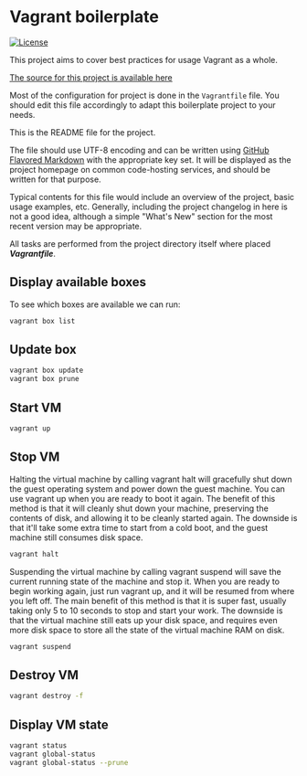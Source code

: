 # Vagrant boilerplate

[![License](https://img.shields.io/github/license/akman/vagrant-boilerplate.svg)](https://github.com/akman/vagrant-boilerplate/blob/master/LICENSE)

This project aims to cover best practices for usage Vagrant as a whole.

[The source for this project is available here][src]

Most of the configuration for project is done in the `Vagrantfile` file.
You should edit this file accordingly to adapt this boilerplate project
to your needs.

This is the README file for the project.

The file should use UTF-8 encoding and can be written using
[GitHub Flavored Markdown][md] with the appropriate key set.
It will be displayed as the project
homepage on common code-hosting services, and should be written for that
purpose.

Typical contents for this file would include an overview of the project, basic
usage examples, etc. Generally, including the project changelog in here is not a
good idea, although a simple "What's New" section for the most recent version
may be appropriate.

All tasks are performed from the project directory itself where placed
***Vagrantfile***.

## Display available boxes

To see which boxes are available we can run:

```bash
vagrant box list
```

## Update box

```bash
vagrant box update
vagrant box prune
```

## Start VM

```bash
vagrant up
```

## Stop VM

Halting the virtual machine by calling vagrant halt will gracefully shut down
the guest operating system and power down the guest machine.
You can use vagrant up when you are ready to boot it again.
The benefit of this method is that it will cleanly shut down your machine,
preserving the contents of disk, and allowing it to be cleanly started again.
The downside is that it'll take some extra time to start from a cold boot,
and the guest machine still consumes disk space.

```bash
vagrant halt
```

Suspending the virtual machine by calling vagrant suspend will save the current
running state of the machine and stop it. When you are ready to begin working
again, just run vagrant up, and it will be resumed from where you left off.
The main benefit of this method is that it is super fast, usually taking
only 5 to 10 seconds to stop and start your work. The downside is that
the virtual machine still eats up your disk space, and requires even more disk
space to store all the state of the virtual machine RAM on disk.

```bash
vagrant suspend
```

## Destroy VM

```bash
vagrant destroy -f
```

## Display VM state

```bash
vagrant status
vagrant global-status
vagrant global-status --prune
```

[src]: https://github.com/akman/vagrant-boilerplate
[md]: https://help.github.com/articles/basic-writing-and-formatting-syntax
